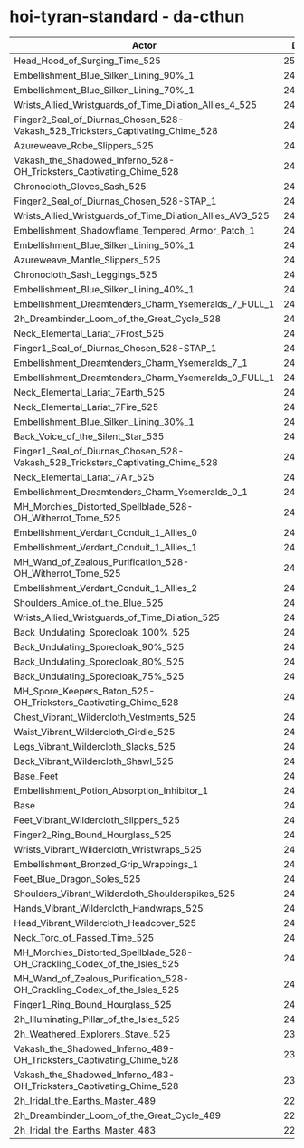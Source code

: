 # hoi-tyran-standard - da-cthun
| Actor | DPS | Increase |
|---|:---:|:---:|
|Head_Hood_of_Surging_Time_525|250210|3.33%|
|Embellishment_Blue_Silken_Lining_90%_1|248379|2.58%|
|Embellishment_Blue_Silken_Lining_70%_1|247114|2.06%|
|Wrists_Allied_Wristguards_of_Time_Dilation_Allies_4_525|246753|1.91%|
|Finger2_Seal_of_Diurnas_Chosen_528-Vakash_528_Tricksters_Captivating_Chime_528|246546|1.82%|
|Azureweave_Robe_Slippers_525|246544|1.82%|
|Vakash_the_Shadowed_Inferno_528-OH_Tricksters_Captivating_Chime_528|246476|1.79%|
|Chronocloth_Gloves_Sash_525|246116|1.64%|
|Finger2_Seal_of_Diurnas_Chosen_528-STAP_1|246102|1.64%|
|Wrists_Allied_Wristguards_of_Time_Dilation_Allies_AVG_525|246014|1.60%|
|Embellishment_Shadowflame_Tempered_Armor_Patch_1|245798|1.51%|
|Embellishment_Blue_Silken_Lining_50%_1|245642|1.45%|
|Azureweave_Mantle_Slippers_525|245536|1.40%|
|Chronocloth_Sash_Leggings_525|245361|1.33%|
|Embellishment_Blue_Silken_Lining_40%_1|245015|1.19%|
|Embellishment_Dreamtenders_Charm_Ysemeralds_7_FULL_1|244985|1.18%|
|2h_Dreambinder_Loom_of_the_Great_Cycle_528|244874|1.13%|
|Neck_Elemental_Lariat_7Frost_525|244572|1.01%|
|Finger1_Seal_of_Diurnas_Chosen_528-STAP_1|244502|0.98%|
|Embellishment_Dreamtenders_Charm_Ysemeralds_7_1|244455|0.96%|
|Embellishment_Dreamtenders_Charm_Ysemeralds_0_FULL_1|244424|0.94%|
|Neck_Elemental_Lariat_7Earth_525|244416|0.94%|
|Neck_Elemental_Lariat_7Fire_525|244327|0.90%|
|Embellishment_Blue_Silken_Lining_30%_1|244279|0.88%|
|Back_Voice_of_the_Silent_Star_535|244060|0.79%|
|Finger1_Seal_of_Diurnas_Chosen_528-Vakash_528_Tricksters_Captivating_Chime_528|243956|0.75%|
|Neck_Elemental_Lariat_7Air_525|243891|0.72%|
|Embellishment_Dreamtenders_Charm_Ysemeralds_0_1|243621|0.61%|
|MH_Morchies_Distorted_Spellblade_528-OH_Witherrot_Tome_525|243621|0.61%|
|Embellishment_Verdant_Conduit_1_Allies_0|243498|0.56%|
|Embellishment_Verdant_Conduit_1_Allies_1|243491|0.56%|
|MH_Wand_of_Zealous_Purification_528-OH_Witherrot_Tome_525|243365|0.51%|
|Embellishment_Verdant_Conduit_1_Allies_2|243275|0.47%|
|Shoulders_Amice_of_the_Blue_525|243052|0.38%|
|Wrists_Allied_Wristguards_of_Time_Dilation_525|243004|0.36%|
|Back_Undulating_Sporecloak_100%_525|242984|0.35%|
|Back_Undulating_Sporecloak_90%_525|242960|0.34%|
|Back_Undulating_Sporecloak_80%_525|242873|0.30%|
|Back_Undulating_Sporecloak_75%_525|242855|0.30%|
|MH_Spore_Keepers_Baton_525-OH_Tricksters_Captivating_Chime_528|242840|0.29%|
|Chest_Vibrant_Wildercloth_Vestments_525|242537|0.16%|
|Waist_Vibrant_Wildercloth_Girdle_525|242516|0.16%|
|Legs_Vibrant_Wildercloth_Slacks_525|242439|0.12%|
|Back_Vibrant_Wildercloth_Shawl_525|242392|0.10%|
|Base_Feet|242332|0.08%|
|Embellishment_Potion_Absorption_Inhibitor_1|242182|0.02%|
|Base|242138|0.00%|
|Feet_Vibrant_Wildercloth_Slippers_525|242136|0.00%|
|Finger2_Ring_Bound_Hourglass_525|242132|0.00%|
|Wrists_Vibrant_Wildercloth_Wristwraps_525|242118|-0.01%|
|Embellishment_Bronzed_Grip_Wrappings_1|242006|-0.05%|
|Feet_Blue_Dragon_Soles_525|242005|-0.05%|
|Shoulders_Vibrant_Wildercloth_Shoulderspikes_525|241859|-0.12%|
|Hands_Vibrant_Wildercloth_Handwraps_525|241826|-0.13%|
|Head_Vibrant_Wildercloth_Headcover_525|241763|-0.15%|
|Neck_Torc_of_Passed_Time_525|241574|-0.23%|
|MH_Morchies_Distorted_Spellblade_528-OH_Crackling_Codex_of_the_Isles_525|241394|-0.31%|
|MH_Wand_of_Zealous_Purification_528-OH_Crackling_Codex_of_the_Isles_525|241045|-0.45%|
|Finger1_Ring_Bound_Hourglass_525|240982|-0.48%|
|2h_Illuminating_Pillar_of_the_Isles_525|240414|-0.71%|
|2h_Weathered_Explorers_Stave_525|239652|-1.03%|
|Vakash_the_Shadowed_Inferno_489-OH_Tricksters_Captivating_Chime_528|234437|-3.18%|
|Vakash_the_Shadowed_Inferno_483-OH_Tricksters_Captivating_Chime_528|232862|-3.83%|
|2h_Iridal_the_Earths_Master_489|227405|-6.08%|
|2h_Dreambinder_Loom_of_the_Great_Cycle_489|227338|-6.11%|
|2h_Iridal_the_Earths_Master_483|225383|-6.92%|
